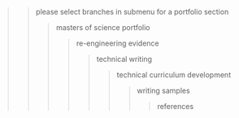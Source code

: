>> please select branches in submenu for a portfolio section
>>> masters of science portfolio
>>>> re-engineering evidence
>>>>> technical writing
>>>>>> technical curriculum development
>>>>>>> writing samples
>>>>>>>> references
